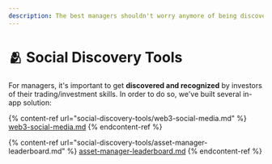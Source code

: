 ```yaml
---
description: The best managers shouldn't worry anymore of being discovered or recognized!
---
```


# 🫂 Social Discovery Tools

For managers, it's important to get **discovered and recognized** by investors of their trading/investment skills. In order to do so, we've built several in-app solution:

{% content-ref url="social-discovery-tools/web3-social-media.md" %}
[web3-social-media.md](social-discovery-tools/web3-social-media.md)
{% endcontent-ref %}

{% content-ref url="social-discovery-tools/asset-manager-leaderboard.md" %}
[asset-manager-leaderboard.md](social-discovery-tools/asset-manager-leaderboard.md)
{% endcontent-ref %}

